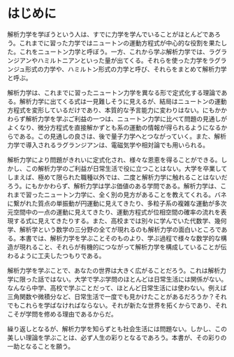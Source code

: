 # はじめに

解析力学を学ぼうという人は、すでに力学を学んでいることがほとんどであろう。これまでに習った力学ではニュートンの運動方程式が中心的な役割を果たした。これをニュートン力学と呼ぼう。一方、これから学ぶ解析力学では、ラグランジアンやハミルトニアンといった量が出てくる。それらを使った力学をラグランジュ形式の力学や、ハミルトン形式の力学と呼び、それらをまとめて解析力学と呼ぶ。

解析力学は、これまでに習ったニュートン力学を異なる形で定式化する理論である。解析力学に出てくる式は一見難しそうに見えるが、結局はニュートンの運動方程式を変形しているだけであり、本質的な予言能力に変わりはない。にもかかわらず解析力学を学ぶご利益の一つは、ニュートン力学に比べて問題の見通しがよくなり、微分方程式を直接解かずとも系の運動の情報が得られるようになるからである。この見通しの良さは、後で量子力学へとつながっていく。また、解析力学で導入されるラグランジアンは、電磁気学や相対論でも用いられる。

解析力学により問題がきれいに定式化され、様々な恩恵を得ることができる。しかし、この解析力学のご利益が日常生活で役に立つことはない。大学を卒業してしまえば、極めて限られた職種以外では、二度と解析力学に触れることはないだろう。にもかかわらず、解析力学は学ぶ価値のある学問である。解析力学は、これまで習ったニュートン力学に、全く別の見方があることを教えてくれる。バネに繋がれた質点の単振動が円運動に見えてきたり、多粒子系の複雑な運動が多次元空間中の一点の運動に見えてきたり、運動方程式が位相空間の確率の流れを表現する式に見えてきたりする。また、高校までは別々に学んでいた代数学、幾何学、解析学という数学の三分野の全てが現れるのも解析力学の面白いところである。本書では、解析力学を学ぶことそのものより、学ぶ過程で様々な数学的な構造が現れること、それらが有機的につながって解析力学を構成していることが伝わるように工夫したつもりである。

解析力学を学ぶことで、あなたの世界は大きく広がることだろう。これは解析力学に限った話ではない。大学で学ぶ学問のほとんどは日常生活には関係がない。なんなら中学、高校で学ぶことだって、ほとんど日常生活には使わない。例えば三角関数や微積分など、日常生活で一度でも見かけたことがあるだろうか？それでもこれらを学ばなければならない。それが新たな世界を拓くからであり、それこそが学問を修める理由であるからだ。

繰り返しとなるが、解析力学を知らずとも社会生活には問題ない。しかし、この美しい理論を学ぶことは、必ず人生の彩りとなるであろう。本書が、その彩りの一助となることを願う。
